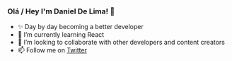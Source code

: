 ### Olá / Hey I'm Daniel De Lima! 👋

- ✨ Day by day becoming a better developer
- 🌱 I’m currently learning React
- 🎃 I’m looking to collaborate with other developers and content creators
- 📫 Follow me on [Twitter](https://twitter.com/dndanli) 


